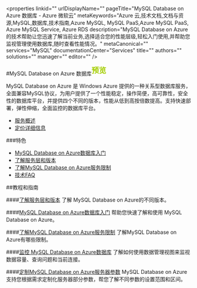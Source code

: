 <properties linkid="" urlDisplayName="" pageTitle="MySQL Database on Azure 数据库 - Azure 微软云" metaKeywords="Azure 云,技术文档,文档与资源,MySQL,数据库,技术指南,Azure MySQL, MySQL PaaS,Azure MySQL PaaS, Azure MySQL Service, Azure RDS description="MySQL Database on Azure的技术帮助让您迅速了解当前业务,选择适合您的性能层级,轻松入门使用,并帮助您监视管理使用数据库,随时查看性能情况。" metaCanonical="" services="MySQL" documentationCenter="Services" title="" authors="" solutions="" manager="" editor="" />

<tags ms.service="mysql" ms.date="" wacn.date=""/>

#MySQL Database on Azure 数据库<sup style="color: #a5ce00; font-weight: bold; text-transform: uppercase; font-family: '微软雅黑'; font-size: 20px;" class="wa-previewTag">预览</sup>

MySQL Database on Azure 是 Windows Azure 提供的一种关系型数据库服务，全面兼容MySQL协议，为用户提供了一个性能稳定，操作简便，高可靠性，安全性的数据库平台，并提供四个不同的版本，性能从低到高按倍数提高。支持快速部署，弹性伸缩，全面监控的数据库平台。

- [服务概述](/home/features/mysql/)
- [定价详细信息](/home/features/mysql/#price)

###特色

- [MySQL Database on Azure数据库入门](/documentation/articles/mysql-database-get-started/)
- [了解服务层和版本](/documentation/articles/mysql-database-performance-guidance-asdb-test-result/)
- [了解MySQL Database on Azure服务限制](/documentation/articles/mysql-database-operation-limitation/)
- [技术FAQ](/documentation/articles/mysql-database-tech-faq/)

##教程和指南

####[了解服务层和版本](/documentation/articles/mysql-database-performance-guidance-asdb-test-result/)
了解 MySQL Database on Azure的不同版本。

####[MySQL Database on Azure数据库入门](/documentation/articles/mysql-database-get-started/)
帮助您快速了解和使用 MySQL Database on Azure。

####[了解MySQL Database on Azure服务限制](/documentation/articles/mysql-database-operation-limitation/)
了解MySQL Database on Azure有哪些限制。

####[监控 MySQL Database on Azure数据库](/documentation/articles/mysql-database-operation-monitoring-metrics/)
了解如何使用数据管理视图来监视数据容量、查询问题和当前连接。

####[定制MySQL Database on Azure服务器参数](/documentation/articles/mysql-database-advanced-settings)
MySQL Database on Azure支持您根据需求定制化服务器部分参数，帮您了解不同参数的设置范围和区间。
